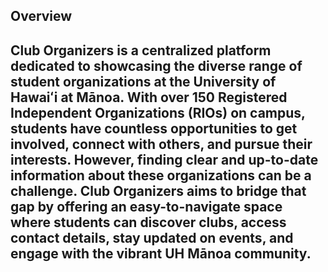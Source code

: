 <h2>Overview <h2>
Club Organizers is a centralized platform dedicated to showcasing the diverse range of student organizations at the University of Hawaiʻi at Mānoa. With over 150 Registered Independent Organizations (RIOs) on campus, students have countless opportunities to get involved, connect with others, and pursue their interests. However, finding clear and up-to-date information about these organizations can be a challenge. Club Organizers aims to bridge that gap by offering an easy-to-navigate space where students can discover clubs, access contact details, stay updated on events, and engage with the vibrant UH Mānoa community.

